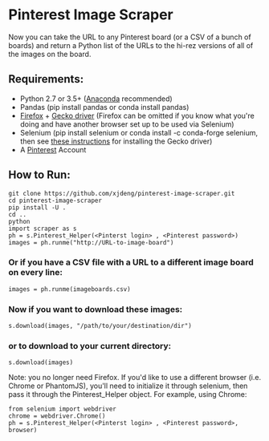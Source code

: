 # Pinterest Image Scraper

Now you can take the URL to any Pinterest board (or a CSV of a bunch of boards) and return a Python list of the URLs to the hi-rez versions of all of the images on the board.

## Requirements:

- Python 2.7 or 3.5+ ([Anaconda](https://anaconda.org) recommended)
- Pandas (pip install pandas or conda install pandas)
- [Firefox](https://www.mozilla.org/en-US/firefox/new/) + [Gecko driver](https://github.com/mozilla/geckodriver/releases) (Firefox can be omitted if you know what you're doing and have another browser set up to be used via Selenium)
- Selenium (pip install selenium or conda install -c conda-forge selenium, then see [these instructions](https://pypi.python.org/pypi/selenium/3.9.0) for installing the Gecko driver)
- A [Pinterest](http://www.pinterest.com) Account

## How to Run:

```
git clone https://github.com/xjdeng/pinterest-image-scraper.git
cd pinterest-image-scraper
pip install -U .
cd ..
python
import scraper as s
ph = s.Pinterest_Helper(<Pinterst login> , <Pinterest password>)
images = ph.runme("http://URL-to-image-board")
```

### Or if you have a CSV file with a URL to a different image board on every line:

```
images = ph.runme(imageboards.csv)
```

### Now if you want to download these images:

```
s.download(images, "/path/to/your/destination/dir")
```

### or to download to your current directory:

```
s.download(images)
```

Note: you no longer need Firefox.  If you'd like to use a different browser (i.e. Chrome or PhantomJS), you'll need to initialize it through selenium, then pass it through the Pinterest_Helper object.  For example, using Chrome:

```
from selenium import webdriver
chrome = webdriver.Chrome()
ph = s.Pinterest_Helper(<Pinterst login> , <Pinterest password>, browser)
```

